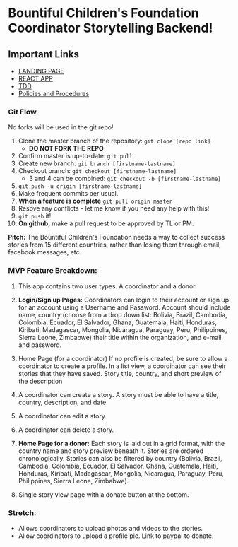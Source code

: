 # Bountiful Children's Foundation Coordinator Storytelling Backend!

## Important Links
- [LANDING PAGE](https://coordinator-storytelling-landing.netlify.com/)
- [REACT APP](https://coordinator-storytelling.netlify.com/)
- [TDD](https://docs.google.com/document/d/1myM0ixJFxG_dVFY83cmMMMTPvoFPWMsQdflmZ3BJnEo/edit)
- [Policies and Procedures](https://www.notion.so/Policies-and-Procedures-19e679fc1a284b668d8132dd8d7228cd)

### Git Flow
No forks will be used in the git repo!

1. Clone the master branch of the repository: `git clone [repo link]`
    - **DO NOT FORK THE REPO**
2. Confirm master is up-to-date: `git pull`
3. Create new branch: `git branch [firstname-lastname]`
4. Checkout branch: `git checkout [firstname-lastname]`
    - 3 and 4 can be combined: `git checkout -b [firstname-lastname]`
5. `git push -u origin [firstname-lastname]`
6. Make frequent commits per usual.
7. **When a feature is complete** `git pull origin master`
8. Resove any conflicts - let me know if you need any help with this!
9. `git push` it!
10. **On github,** make a pull request to be approved by TL or PM.

**Pitch:** The Bountiful Children's Foundation needs a way to collect success stories from 15 different countries, rather than losing them through email, facebook messages, etc.

### MVP Feature Breakdown: 

1. This app contains two user types. A coordinator and a donor.

2. **Login/Sign up Pages:** Coordinators can login to their account or sign up for an account using a Username and Password. Account should include name, country (choose from a drop down list: Bolivia, Brazil, Cambodia, Colombia, Ecuador, El Salvador, Ghana, Guatemala, Haiti, Honduras, Kiribati, Madagascar, Mongolia, Nicaragua, Paraguay, Peru, Philippines, Sierra Leone, Zimbabwe) their title within the organization, and e-mail and password.

3. Home Page (for a coordinator) If no profile is created, be sure to allow a coordinator to create a profile. In a list view, a coordinator can see their stories that they have saved. Story title, country, and short preview of the description

4. A coordinator can create a story. A story must be able to have a title, country, description, and date.

5. A coordinator can edit a story.

6. A coordinator can delete a story.

7. **Home Page for a donor:** Each story is laid out in a grid format, with the country name and story preview beneath it. Stories are ordered chronologically. Stories can also be filtered by country (Bolivia, Brazil, Cambodia, Colombia, Ecuador, El Salvador, Ghana, Guatemala, Haiti, Honduras, Kiribati, Madagascar, Mongolia, Nicaragua, Paraguay, Peru, Philippines, Sierra Leone, Zimbabwe).

8. Single story view page with a donate button at the bottom.

### Stretch: 

- Allows coordinators to upload photos and videos to the stories. 
- Allow coordinators to upload a profile pic. Link to paypal to donate.

